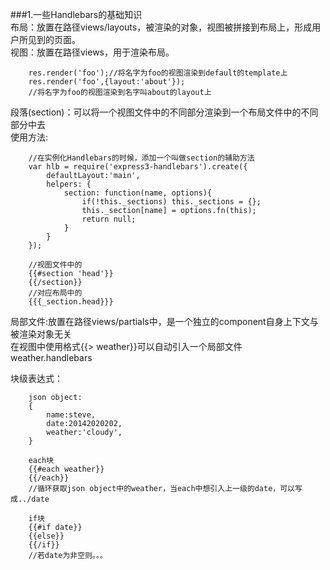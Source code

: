 ###1.一些Handlebars的基础知识  
布局：放置在路径views/layouts，被渲染的对象，视图被拼接到布局上，形成用户所见到的页面。  
视图：放置在路径views，用于渲染布局。  

  
        res.render('foo');//将名字为foo的视图渲染到default的template上  
        res.render('foo',{layout:'about'});  
        //将名字为foo的视图渲染到名字叫about的layout上  
  
段落(section)：可以将一个视图文件中的不同部分渲染到一个布局文件中的不同部分中去  
使用方法:  

        //在实例化Handlebars的时候，添加一个叫做section的辅助方法  
        var hlb = require('express3-handlebars').create({  
            defaultLayout:'main',  
            helpers: {  
                section: function(name, options){  
                    if(!this._sections) this._sections = {};  
                    this._section[name] = options.fn(this);  
                    return null;
                }
            }
        });

        //视图文件中的
        {{#section 'head'}}
        {{/section}}
        //对应布局中的
        {{{_section.head}}}
  
局部文件:放置在路径views/partials中，是一个独立的component自身上下文与被渲染对象无关  
在视图中使用格式{{> weather}}可以自动引入一个局部文件 weather.handlebars  

块级表达式：  

        json object:
        {
            name:steve,
            date:20142020202,
            weather:'cloudy',
        }

        each块
        {{#each weather}}
        {{/each}}
        //循环获取json object中的weather，当each中想引入上一级的date，可以写成../date

        if块
        {{#if date}}
        {{else}}
        {{/if}}
        //若date为非空则。。。
  



